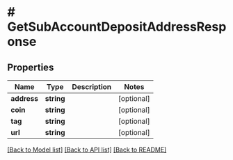 # # GetSubAccountDepositAddressResponse

## Properties

Name | Type | Description | Notes
------------ | ------------- | ------------- | -------------
**address** | **string** |  | [optional]
**coin** | **string** |  | [optional]
**tag** | **string** |  | [optional]
**url** | **string** |  | [optional]

[[Back to Model list]](../../README.md#models) [[Back to API list]](../../README.md#endpoints) [[Back to README]](../../README.md)
